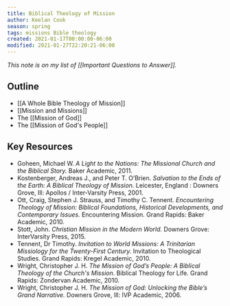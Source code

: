 ```yaml
---
title: Biblical Theology of Mission
author: Keelan Cook
season: spring
tags: missions Bible theology
created: 2021-01-17T00:00:00-06:00
modified: 2021-01-27T22:20:21-06:00
---
```


*This note is on my list of [[Important Questions to Answer]].*

## Outline
* [[A Whole Bible Theology of Mission]]
* [[Mission and Missions]]
* The [[Mission of God]]
* The [[Mission of God's People]]


## Key Resources
* Goheen, Michael W. *A Light to the Nations: The Missional Church and the Biblical Story.* Baker Academic, 2011.
* Kostenberger, Andreas J., and Peter T. O’Brien. *Salvation to the Ends of the Earth: A Biblical Theology of Mission.* Leicester, England : Downers Grove, Ill: Apollos / Inter-Varsity Press, 2001.
* Ott, Craig, Stephen J. Strauss, and Timothy C. Tennent. *Encountering Theology of Mission: Biblical Foundations, Historical Developments, and Contemporary Issues.* Encountering Mission. Grand Rapids: Baker Academic, 2010.
* Stott, John. *Christian Mission in the Modern World.* Downers Grove: InterVarsity Press, 2015.
* Tennent, Dr Timothy. *Invitation to World Missions: A Trinitarian Missiology for the Twenty-First Century.* Invitation to Theological Studies. Grand Rapids: Kregel Academic, 2010.
* Wright, Christopher J. H. *The Mission of God’s People: A Biblical Theology of the Church's Mission*. Biblical Theology for Life. Grand Rapids: Zondervan Academic, 2010.
* Wright, Christopher J. H. *The Mission of God: Unlocking the Bible’s Grand Narrative.* Downers Grove, Ill: IVP Academic, 2006.

